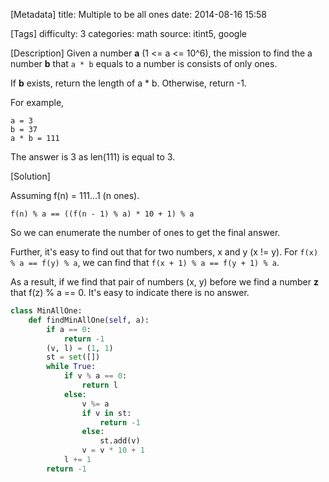 [Metadata]
title: Multiple to be all ones
date: 2014-08-16 15:58

[Tags]
difficulty: 3
categories: math
source: itint5, google

[Description]
Given a number **a** (1 <= a <= 10^6), the mission to find the a number **b** that ``a * b`` equals to a number is consists of only ones.

If **b** exists, return the length of a * b. Otherwise, return -1.

For example,

```
a = 3
b = 37
a * b = 111
```

The answer is 3 as len(111) is equal to 3.

[Solution]

Assuming f(n) = 111...1 (n ones).

```
f(n) % a == ((f(n - 1) % a) * 10 + 1) % a
```

So we can enumerate the number of ones to get the final answer.

Further, it's easy to find out that for two numbers, x and y (x != y). For ``f(x) % a == f(y) % a``, we can find that ``f(x + 1) % a == f(y + 1) % a``.

As a result, if we find that pair of numbers (x, y) before we find a number **z** that f(z) % a == 0. It's easy to indicate there is no answer.

```python
class MinAllOne:
    def findMinAllOne(self, a):
        if a == 0:
            return -1
        (v, l) = (1, 1)
        st = set([])
        while True:
            if v % a == 0:
                return l
            else:
                v %= a
                if v in st:
                    return -1
                else:
                    st.add(v)
                v = v * 10 + 1
            l += 1
        return -1
```